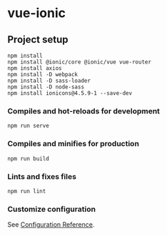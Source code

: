 # vue-ionic

## Project setup
```
npm install
npm install @ionic/core @ionic/vue vue-router
npm install axios
npm install -D webpack 
npm install -D sass-loader
npm install -D node-sass
npm install ionicons@4.5.9-1 --save-dev
```

### Compiles and hot-reloads for development
```
npm run serve
```

### Compiles and minifies for production
```
npm run build
```

### Lints and fixes files
```
npm run lint
```

### Customize configuration
See [Configuration Reference](https://cli.vuejs.org/config/).
